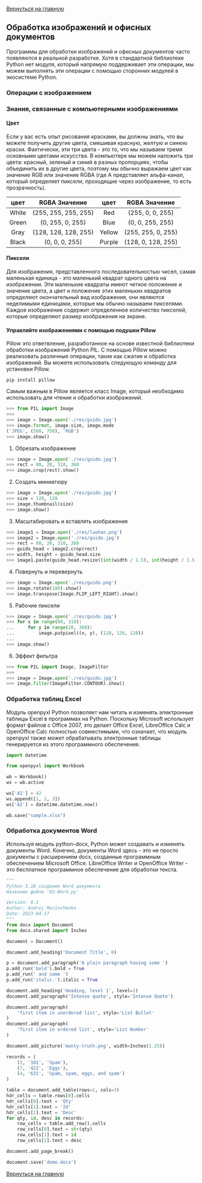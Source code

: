 [Вернуться на главную](https://github.com/BEPb/Python-100-days)


## Обработка изображений и офисных документов

Программы для обработки изображений и офисных документов часто появляются в реальной разработке. Хотя в стандартной 
библиотеке Python нет модуля, который напрямую поддерживает эти операции, мы можем выполнять эти операции с помощью 
сторонних модулей в экосистеме Python.

### Операции с изображением

### Знания, связанные с компьютерными изображениями 
#### Цвет
Если у вас есть опыт рисования красками, вы должны знать, что вы можете получить другие цвета, смешивая красную, 
желтую и синюю краски. Фактически, эти три цвета - это то, что мы называем тремя основными цветами искусства.  В 
компьютере мы можем наложить три цвета: красный, зеленый и синий в 
разных пропорциях, чтобы объединить их в другие цвета, поэтому мы обычно выражаем цвет как значение RGB или 
значение RGBA (где A представляет альфа-канал, который определяет пиксели, проходящие через изображение, то есть 
прозрачность).

   | цвет  |        RGBA Значение        |  цвет  |       RGBA Значение       |
   | :---: | :------------------: | :----: | :----------------: |
   | White | (255, 255, 255, 255) |  Red   |  (255, 0, 0, 255)  |
   | Green |   (0, 255, 0, 255)   |  Blue  |  (0, 0, 255, 255)  |
   | Gray  | (128, 128, 128, 255) | Yellow | (255, 255, 0, 255) |
   | Black |    (0, 0, 0, 255)    | Purple | (128, 0, 128, 255) |

#### Пиксели
Для изображения, представленного последовательностью чисел, самая маленькая единица - это маленький квадрат одного 
цвета на изображении. Эти маленькие квадраты имеют четкое положение и значение цвета, а цвет и 
положение этих маленьких квадратов определяют окончательный вид изображения, они являются неделимыми единицами, 
которые мы обычно называем пикселями. Каждое изображение содержит определенное количество пикселей, которые 
определяют размер изображения на экране.

#### Управляйте изображениями с помощью подушки Pillow

Pillow это ответвление, разработанное на основе известной библиотеки обработки изображений Python PIL. С помощью 
Pillow можно реализовать различные операции, такие как сжатие и обработка изображений. Вы можете использовать 
следующую команду для установки Pillow.

```Shell
pip install pillow
```

Самым важным в Pillow является класс Image, который необходимо использовать для чтения и обработки изображений.

```Python
>>> from PIL import Image
>>>
>>> image = Image.open('./res/guido.jpg')
>>> image.format, image.size, image.mode
('JPEG', (500, 750), 'RGB')
>>> image.show()
```

1. Обрезать изображение

```Python
>>> image = Image.open('./res/guido.jpg')
>>> rect = 80, 20, 310, 360
>>> image.crop(rect).show()
```


2. Создать миниатюру

```Python
>>> image = Image.open('./res/guido.jpg')
>>> size = 128, 128
>>> image.thumbnail(size)
>>> image.show()
```


3. Масштабировать и вставлять изображения

```Python
>>> image1 = Image.open('./res/luohao.png')
>>> image2 = Image.open('./res/guido.jpg')
>>> rect = 80, 20, 310, 360
>>> guido_head = image2.crop(rect)
>>> width, height = guido_head.size
>>> image1.paste(guido_head.resize((int(width / 1.5), int(height / 1.5))), (172, 40))
```


4. Повернуть и перевернуть

```Python
>>> image = Image.open('./res/guido.png')
>>> image.rotate(180).show()
>>> image.transpose(Image.FLIP_LEFT_RIGHT).show()
```


5. Рабочие пиксели

```Python
>>> image = Image.open('./res/guido.jpg')
>>> for x in range(80, 310):
...     for y in range(20, 360):
...         image.putpixel((x, y), (128, 128, 128))
... 
>>> image.show()
   ```

6. Эффект фильтра

```Python
>>> from PIL import Image, ImageFilter
>>>
>>> image = Image.open('./res/guido.jpg')
>>> image.filter(ImageFilter.CONTOUR).show()
```


### Обработка таблиц Excel

Модуль openpyxl Python позволяет нам читать и изменять электронные таблицы Excel в программах на Python. Поскольку 
 Microsoft использует формат файлов с Office 2007, это делает Office Excel, LibreOffice Calc и OpenOffice 
Calc полностью совместимыми, что означает, что модуль openpyxl также может обрабатывать электронные таблицы 
генерируется из этого программного обеспечения.

```Python
import datetime

from openpyxl import Workbook

wb = Workbook()
ws = wb.active

ws['A1'] = 42
ws.append([1, 2, 3])
ws['A2'] = datetime.datetime.now()

wb.save("sample.xlsx")
```

### Обработка документов Word

Используя модуль python-docx, Python может создавать и изменять документы Word. Конечно, документы Word здесь - это 
не просто документы с расширением docx, созданные программным обеспечением Microsoft Office. LibreOffice Writer и 
OpenOffice Writer - это бесплатное программное обеспечение для обработки текста.

```Python
"""
Python 3.10 создание Word документа
Название файла '03.Word.py'

Version: 0.1
Author: Andrej Marinchenko
Date: 2023-04-27
"""
from docx import Document
from docx.shared import Inches

document = Document()

document.add_heading('Document Title', 0)

p = document.add_paragraph('A plain paragraph having some ')
p.add_run('bold').bold = True
p.add_run(' and some ')
p.add_run('italic.').italic = True

document.add_heading('Heading, level 1', level=1)
document.add_paragraph('Intense quote', style='Intense Quote')

document.add_paragraph(
    'first item in unordered list', style='List Bullet'
)
document.add_paragraph(
    'first item in ordered list', style='List Number'
)

document.add_picture('monty-truth.png', width=Inches(1.25))

records = (
    (3, '101', 'Spam'),
    (7, '422', 'Eggs'),
    (4, '631', 'Spam, spam, eggs, and spam')
)

table = document.add_table(rows=1, cols=3)
hdr_cells = table.rows[0].cells
hdr_cells[0].text = 'Qty'
hdr_cells[1].text = 'Id'
hdr_cells[2].text = 'Desc'
for qty, id, desc in records:
    row_cells = table.add_row().cells
    row_cells[0].text = str(qty)
    row_cells[1].text = id
    row_cells[2].text = desc

document.add_page_break()

document.save('demo.docx')
```


[Вернуться на главную](https://github.com/BEPb/Python-100-days)
